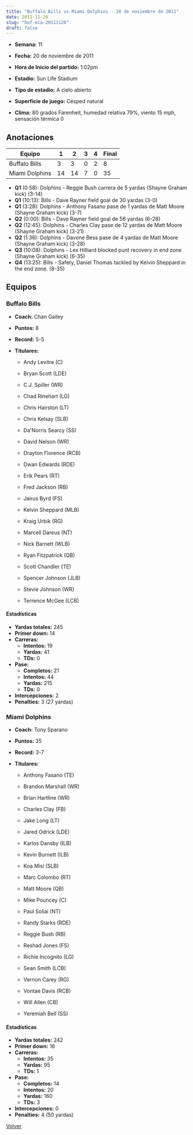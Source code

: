 ```yaml
---
title: "Buffalo Bills vs Miami Dolphins - 20 de noviembre de 2011"
date: 2011-11-20
slug: "buf-mia-20111120"
draft: false
---
```


* **Semana:** 11
* **Fecha:** 20 de noviembre de 2011

* **Hora de Inicio del partido:** 1:02pm
* **Estadio:** Sun Life Stadium
* **Tipo de estadio:** A cielo abierto
* **Superficie de juego:** Césped natural
* **Clima:** 80 grados Farenheit, humedad relativa 79%, viento 15 mph, sensación térmica 0





## Anotaciones
| Equipo | 1 | 2 | 3 | 4 | Final |
|--------|---|---|---|---|-------|
| Buffalo Bills  | 3 | 3 | 0 | 2  | 8 |
| Miami Dolphins  | 14 | 14 | 7 | 0  | 35 |
* **Q1** (0:58): Dolphins - Reggie Bush carrera de 5 yardas (Shayne Graham kick) (3-14)
* **Q1** (10:13): Bills - Dave Rayner field goal de 30 yardas (3-0)
* **Q1** (3:28): Dolphins - Anthony Fasano pase de 1 yardas de Matt Moore (Shayne Graham kick) (3-7)
* **Q2** (0:00): Bills - Dave Rayner field goal de 56 yardas (6-28)
* **Q2** (12:45): Dolphins - Charles Clay pase de 12 yardas de Matt Moore (Shayne Graham kick) (3-21)
* **Q2** (1:36): Dolphins - Davone Bess pase de 4 yardas de Matt Moore (Shayne Graham kick) (3-28)
* **Q3** (10:08): Dolphins - Lex Hilliard blocked punt recovery in end zone (Shayne Graham kick) (6-35)
* **Q4** (13:25): Bills - Safety, Daniel Thomas tackled by Kelvin Sheppard in the end zone. (8-35)


## Equipos


### Buffalo Bills
* **Coach:** Chan Gailey
* **Puntos:** 8
* **Record:** 5-5
* **Titulares:** 

  * Andy Levitre (C) 

  * Bryan Scott (LDE) 

  * C.J. Spiller (WR) 

  * Chad Rinehart (LG) 

  * Chris Hairston (LT) 

  * Chris Kelsay (SLB) 

  * Da'Norris Searcy (SS) 

  * David Nelson (WR) 

  * Drayton Florence (RCB) 

  * Dwan Edwards (RDE) 

  * Erik Pears (RT) 

  * Fred Jackson (RB) 

  * Jairus Byrd (FS) 

  * Kelvin Sheppard (MLB) 

  * Kraig Urbik (RG) 

  * Marcell Dareus (NT) 

  * Nick Barnett (WLB) 

  * Ryan Fitzpatrick (QB) 

  * Scott Chandler (TE) 

  * Spencer Johnson (JLB) 

  * Stevie Johnson (WR) 

  * Terrence McGee (LCB) 

#### Estadísticas
* **Yardas totales:** 245
* **Primer down:** 14
* **Carreras:**
  * **Intentos:** 19
  * **Yardas:** 41
  * **TDs:** 0
* **Pase:**
  * **Completos:** 21
  * **Intentos:** 44
  * **Yardas:** 215
  * **TDs:** 0
* **Intercepciones:** 2
* **Penalties:** 3 (27 yardas)

### Miami Dolphins
* **Coach:** Tony Sparano
* **Puntos:** 35
* **Record:** 3-7
* **Titulares:** 

  * Anthony Fasano (TE) 

  * Brandon Marshall (WR) 

  * Brian Hartline (WR) 

  * Charles Clay (FB) 

  * Jake Long (LT) 

  * Jared Odrick (LDE) 

  * Karlos Dansby (ILB) 

  * Kevin Burnett (ILB) 

  * Koa Misi (SLB) 

  * Marc Colombo (RT) 

  * Matt Moore (QB) 

  * Mike Pouncey (C) 

  * Paul Soliai (NT) 

  * Randy Starks (RDE) 

  * Reggie Bush (RB) 

  * Reshad Jones (FS) 

  * Richie Incognito (LG) 

  * Sean Smith (LCB) 

  * Vernon Carey (RG) 

  * Vontae Davis (RCB) 

  * Will Allen (CB) 

  * Yeremiah Bell (SS) 

#### Estadísticas
* **Yardas totales:** 242
* **Primer down:** 16
* **Carreras:**
  * **Intentos:** 35
  * **Yardas:** 95
  * **TDs:** 1
* **Pase:**
  * **Completos:** 14
  * **Intentos:** 20
  * **Yardas:** 160
  * **TDs:** 3
* **Intercepciones:** 0
* **Penalties:** 4 (50 yardas)


[Volver](/historia/2011)

